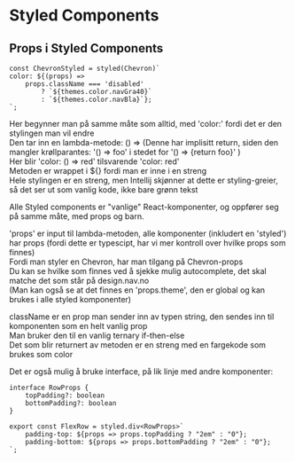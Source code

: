 # Styled Components

## Props i Styled Components

```
const ChevronStyled = styled(Chevron)`
color: ${(props) =>
    props.className === 'disabled'
        ? `${themes.color.navGra40}`
        : `${themes.color.navBla}`};
`;
```

Her begynner man på samme måte som alltid, med 'color:' fordi det er den stylingen man vil endre  
Den tar inn en lambda-metode: () => (Denne har implisitt return, siden den mangler krøllparantes: '() => foo' i stedet for '() => {return foo}' )  
Her blir 'color: () => red' tilsvarende 'color: red'  
Metoden er wrappet i ${} fordi man er inne i en streng  
Hele stylingen er en streng, men Intellij skjønner at dette er styling-greier, så det ser ut som vanlig kode, ikke bare grønn tekst

Alle Styled components er "vanlige" React-komponenter, og oppfører seg på samme måte, med props og barn. <StyledKomponent prop1="foo" prop2={myProps.bar} />

'props' er input til lambda-metoden, alle komponenter (inkludert en 'styled') har props (fordi dette er typescipt, har vi mer kontroll over hvilke props som finnes)  
Fordi man styler en Chevron, har man tilgang på Chevron-props  
Du kan se hvilke som finnes ved å sjekke mulig autocomplete, det skal matche det som står på design.nav.no  
(Man kan også se at det finnes en 'props.theme', den er global og kan brukes i alle styled komponenter)

className er en prop man sender inn av typen string, den sendes inn til komponenten som en helt vanlig prop  
Man bruker den til en vanlig ternary if-then-else  
Det som blir returnert av metoden er en streng med en fargekode som brukes som color

Det er også mulig å bruke interface, på lik linje med andre komponenter:

```
interface RowProps {
    topPadding?: boolean
    bottomPadding?: boolean
}

export const FlexRow = styled.div<RowProps>`
    padding-top: ${props => props.topPadding ? "2em" : "0"};
    padding-bottom: ${props => props.bottomPadding ? "2em" : "0"};
`;
```
